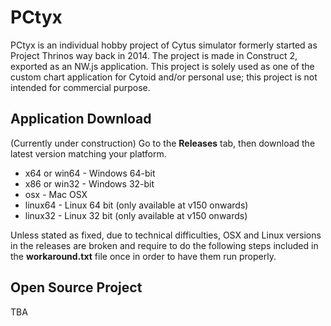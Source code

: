 # PCtyx
PCtyx is an individual hobby project of Cytus simulator formerly started as Project Thrinos way back in 2014.
The project is made in Construct 2, exported as an NW.js application. This project is solely used as one of the custom chart application for Cytoid and/or personal use; this project is not intended for commercial purpose.

## Application Download
(Currently under construction) Go to the **Releases** tab, then download the latest version matching your platform.
* x64 or win64 - Windows 64-bit
* x86 or win32 - Windows 32-bit
* osx - Mac OSX
* linux64 - Linux 64 bit (only available at v150 onwards)
* linux32 - Linux 32 bit (only available at v150 onwards)

Unless stated as fixed, due to technical difficulties, OSX and Linux versions in the releases are broken and require to do the following steps included in the **workaround.txt** file once in order to have them run properly.

## Open Source Project
TBA
